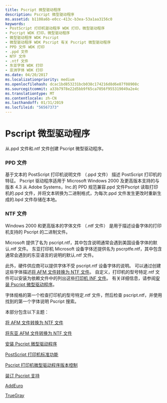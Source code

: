 ```yaml
---
title: Pscript 微型驱动程序
description: Pscript 微型驱动程序
ms.assetid: b1108a6b-e0cc-413c-b3ea-53a1aa3156c0
keywords:
- PostScript 打印机驱动程序 WDK 打印，微型驱动程序
- Pscript WDK 打印，微型驱动程序
- 微型驱动程序 WDK Pscript
- 微型驱动程序 WDK Pscript 有关 Pscript 微型驱动程序
- PPD 文件 WDK 打印
- .ppd 文件
- NTF 文件
- .ntf 文件
- 东亚字体 WDK 打印
- 亚洲字体 WDK 打印
ms.date: 04/20/2017
ms.localizationpriority: medium
ms.openlocfilehash: dcac1bd853231bcb038c174216d8d6e87f08908c
ms.sourcegitcommit: a33b7978e22d5bb9f65ca7056f955319049a2e4c
ms.translationtype: MT
ms.contentlocale: zh-CN
ms.lasthandoff: 01/31/2019
ms.locfileid: "56567373"
---
```

# <a name="pscript-minidrivers"></a>Pscript 微型驱动程序





从.ppd 文件和.ntf 文件创建 Pscript 微型驱动程序。

### <a href="" id="ddk-ppd-files-gg"></a>PPD 文件

基于文本的 PostScript 打印机说明文件 （.ppd 文件） 描述 PostScript 打印机的特征。 Pscript 驱动程序适用于 Microsoft Windows 2000 及更高版本支持的与版本 4.3 从 Adobe Systems，Inc.的 PPD 规范兼容.ppd 文件Pscript 读取打印机的.ppd 文件，并将文本转换为二进制格式，为每次.ppd 文件发生更改时重新生成的.bpd 文件存储在本地。

### <a href="" id="ddk-ntf-files-gg"></a>NTF 文件

Windows 2000 和更高版本的字体文件 （.ntf 文件） 是用于描述设备字体的打印机支持的 Pscript 的二进制文件。

Microsoft 提供了名为 pscript.ntf，其中包含说明通常会遇到美国设备字体的默认.ntf 文件。 东亚打印机 Microsoft 设备字体还提供名为 pscrptfe.ntf，其中包含通常会遇到的东亚语言的说明的默认.ntf 文件。

此外，硬件供应商可以提供字体不受 pscript.ntf 设备字体的说明。 可以通过创建这些字体描述[将 AFM 文件转换为 NTF 文件](converting-afm-files-to-ntf-files.md)。 自定义，打印机的型号特定.ntf 文件可以安装为依赖文件中的列出这些[打印机 INF 文件](printer-inf-files.md)。 有关详细信息，请参阅[安装 Pscript 微型驱动程序](installing-a-pscript-minidriver.md)。

字体规格的第一个检查打印机的型号特定.ntf 文件，然后检查 pscript.ntf，并使用找到的第一个字体说明 Pscript 搜索。

本部分包含以下主题：

[将 AFM 文件转换为 NTF 文件](converting-afm-files-to-ntf-files.md)

[将东亚 AFM 文件转换为 NTF 文件](converting-east-asian-afm-files-to-ntf-files.md)

[安装 Pscript 微型驱动程序](installing-a-pscript-minidriver.md)

[PostScript 打印机标准功能](postscript-printer-driver-standard-features.md)

[Pscript 打印机微型驱动程序版本控制](pscript-printer-minidriver-versioning.md)

[装订 Pscript 支持](pscript-support-for-stapling.md)

[AddEuro](addeuro.md)

[TrueGray](truegray.md)

 

 




